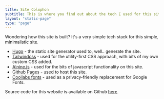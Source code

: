 ```yaml
---
title: Site Colophon
subtitle: This is where you find out about the tech I used for this site
layout: "static-page"
type: "page"
---
```


Wondering how this site is built? It's a very simple tech stack for this simple, minimalistic site.

- [Hugo](https://gohugo.io) - the static site generator used to, well.. generate the site.
- [Tailwindcss](https://tailwindcss.com/) - used for the utility-first CSS approach, with bits of my own custom CSS added.
- [Alpine.js](https://alpinejs.dev/) - used for the bits of javascript functionality on this site.
- [Github Pages](https://pages.github.com/) - used to host this site.
- [Coollabs fonts](https://fonts.coollabs.io/) - used as a privacy-friendly replacement for Google Fonts.


Source code for this website is available on Github [here](https://github.com/Correct-Syntax/correct-syntax.github.io).
